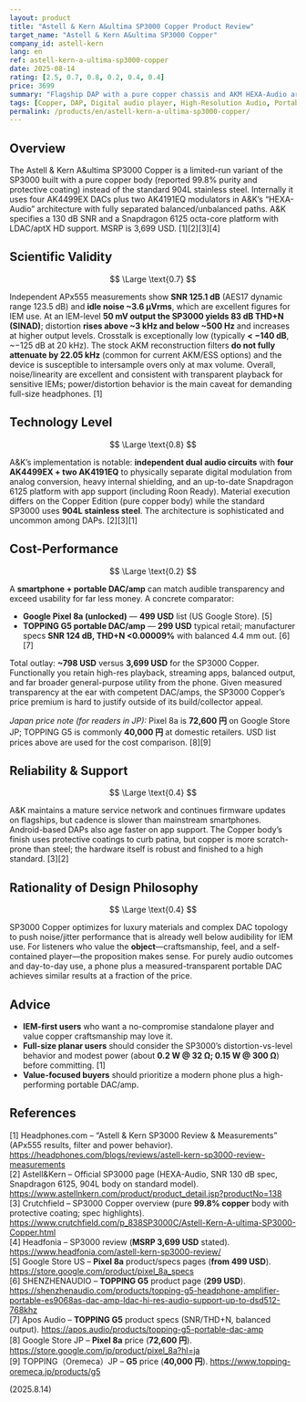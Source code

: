 ```yaml
---
layout: product
title: "Astell & Kern A&ultima SP3000 Copper Product Review"
target_name: "Astell & Kern A&ultima SP3000 Copper"
company_id: astell-kern
lang: en
ref: astell-kern-a-ultima-sp3000-copper
date: 2025-08-14
rating: [2.5, 0.7, 0.8, 0.2, 0.4, 0.4]
price: 3699
summary: "Flagship DAP with a pure copper chassis and AKM HEXA-Audio architecture. Excellent measured noise performance for IEMs, but pricey versus a smartphone + portable DAC that delivers comparable transparency and broader utility."
tags: [Copper, DAP, Digital audio player, High-Resolution Audio, Portable, Premium]
permalink: /products/en/astell-kern-a-ultima-sp3000-copper/
---
```

## Overview

The Astell & Kern A&ultima SP3000 Copper is a limited-run variant of the SP3000 built with a pure copper body (reported 99.8% purity and protective coating) instead of the standard 904L stainless steel. Internally it uses four AK4499EX DACs plus two AK4191EQ modulators in A&K’s “HEXA-Audio” architecture with fully separated balanced/unbalanced paths. A&K specifies a 130 dB SNR and a Snapdragon 6125 octa-core platform with LDAC/aptX HD support. MSRP is 3,699 USD. [1][2][3][4]

## Scientific Validity

$$ \Large \text{0.7} $$

Independent APx555 measurements show **SNR 125.1 dB** (AES17 dynamic range 123.5 dB) and **idle noise ~3.6 µVrms**, which are excellent figures for IEM use. At an IEM-level **50 mV output the SP3000 yields 83 dB THD+N (SINAD)**; distortion **rises above ~3 kHz and below ~500 Hz** and increases at higher output levels. Crosstalk is exceptionally low (typically **< −140 dB**, ~−125 dB at 20 kHz). The stock AKM reconstruction filters **do not fully attenuate by 22.05 kHz** (common for current AKM/ESS options) and the device is susceptible to intersample overs only at max volume. Overall, noise/linearity are excellent and consistent with transparent playback for sensitive IEMs; power/distortion behavior is the main caveat for demanding full-size headphones. [1]

## Technology Level

$$ \Large \text{0.8} $$

A&K’s implementation is notable: **independent dual audio circuits** with **four AK4499EX + two AK4191EQ** to physically separate digital modulation from analog conversion, heavy internal shielding, and an up-to-date Snapdragon 6125 platform with app support (including Roon Ready). Material execution differs on the Copper Edition (pure copper body) while the standard SP3000 uses **904L stainless steel**. The architecture is sophisticated and uncommon among DAPs. [2][3][1]

## Cost-Performance

$$ \Large \text{0.2} $$

A **smartphone + portable DAC/amp** can match audible transparency and exceed usability for far less money. A concrete comparator:

- **Google Pixel 8a (unlocked)** — **499 USD** list (US Google Store). [5]  
- **TOPPING G5 portable DAC/amp** — **299 USD** typical retail; manufacturer specs **SNR 124 dB, THD+N <0.00009%** with balanced 4.4 mm out. [6][7]

Total outlay: **~798 USD** versus **3,699 USD** for the SP3000 Copper. Functionally you retain high-res playback, streaming apps, balanced output, and far broader general-purpose utility from the phone. Given measured transparency at the ear with competent DAC/amps, the SP3000 Copper’s price premium is hard to justify outside of its build/collector appeal.

*Japan price note (for readers in JP):* Pixel 8a is **72,600 円** on Google Store JP; TOPPING G5 is commonly **40,000 円** at domestic retailers. USD list prices above are used for the cost comparison. [8][9]

## Reliability & Support

$$ \Large \text{0.4} $$

A&K maintains a mature service network and continues firmware updates on flagships, but cadence is slower than mainstream smartphones. Android-based DAPs also age faster on app support. The Copper body’s finish uses protective coatings to curb patina, but copper is more scratch-prone than steel; the hardware itself is robust and finished to a high standard. [3][2]

## Rationality of Design Philosophy

$$ \Large \text{0.4} $$

SP3000 Copper optimizes for luxury materials and complex DAC topology to push noise/jitter performance that is already well below audibility for IEM use. For listeners who value the **object**—craftsmanship, feel, and a self-contained player—the proposition makes sense. For purely audio outcomes and day-to-day use, a phone plus a measured-transparent portable DAC achieves similar results at a fraction of the price.

## Advice

- **IEM-first users** who want a no-compromise standalone player and value copper craftsmanship may love it.  
- **Full-size planar users** should consider the SP3000’s distortion-vs-level behavior and modest power (about **0.2 W @ 32 Ω; 0.15 W @ 300 Ω**) before committing. [1]  
- **Value-focused buyers** should prioritize a modern phone plus a high-performing portable DAC/amp.

## References

[1] Headphones.com – “Astell & Kern SP3000 Review & Measurements” (APx555 results, filter and power behavior). https://headphones.com/blogs/reviews/astell-kern-sp3000-review-measurements  
[2] Astell&Kern – Official SP3000 page (HEXA-Audio, SNR 130 dB spec, Snapdragon 6125, 904L body on standard model). https://www.astellnkern.com/product/product_detail.jsp?productNo=138  
[3] Crutchfield – SP3000 Copper overview (pure **99.8% copper** body with protective coating; spec highlights). https://www.crutchfield.com/p_838SP3000C/Astell-Kern-A-ultima-SP3000-Copper.html  
[4] Headfonia – SP3000 review (**MSRP 3,699 USD** stated). https://www.headfonia.com/astell-kern-sp3000-review/  
[5] Google Store US – **Pixel 8a** product/specs pages (**from 499 USD**). https://store.google.com/product/pixel_8a_specs  
[6] SHENZHENAUDIO – **TOPPING G5** product page (**299 USD**). https://shenzhenaudio.com/products/topping-g5-headphone-amplifier-portable-es9068as-dac-amp-ldac-hi-res-audio-support-up-to-dsd512-768khz  
[7] Apos Audio – **TOPPING G5** product specs (SNR/THD+N, balanced output). https://apos.audio/products/topping-g5-portable-dac-amp  
[8] Google Store JP – **Pixel 8a** price (**72,600 円**). https://store.google.com/jp/product/pixel_8a?hl=ja  
[9] TOPPING（Oremeca）JP – **G5** price (**40,000 円**). https://www.topping-oremeca.jp/products/g5

(2025.8.14)